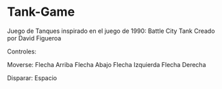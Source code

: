 # Tank-Game
Juego de Tanques inspirado en el juego de 1990: Battle City Tank
Creado por David Figueroa

Controles:

Moverse:
Flecha Arriba
Flecha Abajo
Flecha Izquierda
Flecha Derecha

Disparar:
Espacio